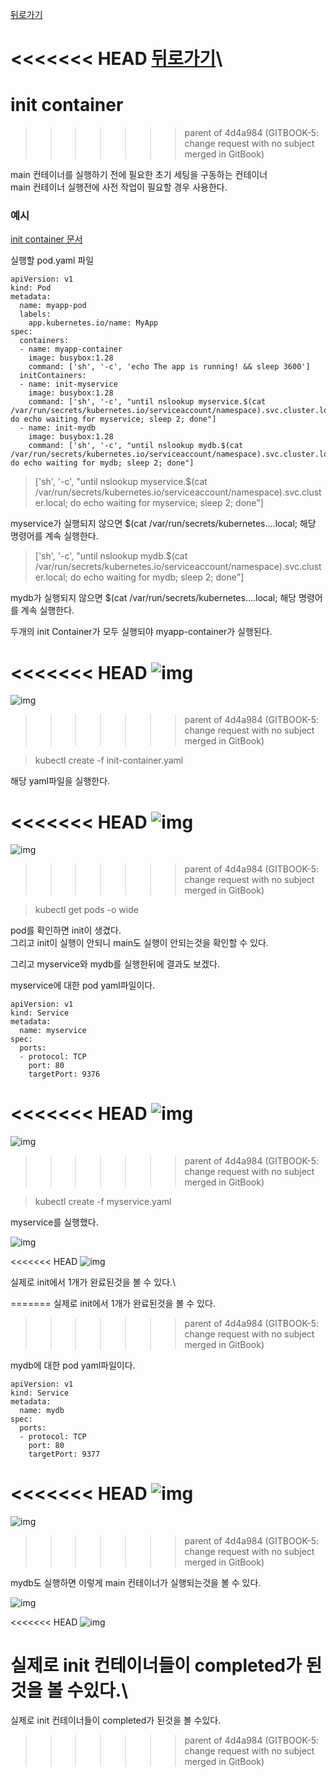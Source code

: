 [뒤로가기](../../README.md)<br>

<<<<<<< HEAD
[뒤로가기](../../)\
=======
# init container
>>>>>>> parent of 4d4a984 (GITBOOK-5: change request with no subject merged in GitBook)

main 컨테이너를 실행하기 전에 필요한 초기 세팅을 구동하는 컨테이너<br>
main 컨테이너 실행전에 사전 작업이 필요할 경우 사용한다.<br>

### 예시

[init container 문서](https://kubernetes.io/ko/docs/concepts/workloads/pods/init-containers/)

실행할 pod.yaml 파일

```
apiVersion: v1
kind: Pod
metadata:
  name: myapp-pod
  labels:
    app.kubernetes.io/name: MyApp
spec:
  containers:
  - name: myapp-container
    image: busybox:1.28
    command: ['sh', '-c', 'echo The app is running! && sleep 3600']
  initContainers:
  - name: init-myservice
    image: busybox:1.28
    command: ['sh', '-c', "until nslookup myservice.$(cat /var/run/secrets/kubernetes.io/serviceaccount/namespace).svc.cluster.local; do echo waiting for myservice; sleep 2; done"]
  - name: init-mydb
    image: busybox:1.28
    command: ['sh', '-c', "until nslookup mydb.$(cat /var/run/secrets/kubernetes.io/serviceaccount/namespace).svc.cluster.local; do echo waiting for mydb; sleep 2; done"]
```

> ['sh', '-c', "until nslookup myservice.$(cat /var/run/secrets/kubernetes.io/serviceaccount/namespace).svc.cluster.local; do echo waiting for myservice; sleep 2; done"]

myservice가 실행되지 않으면 $(cat /var/run/secrets/kubernetes....local; 해당 명령어를 계속 실행한다.

> ['sh', '-c', "until nslookup mydb.$(cat /var/run/secrets/kubernetes.io/serviceaccount/namespace).svc.cluster.local; do echo waiting for mydb; sleep 2; done"]

mydb가 실행되지 않으면 $(cat /var/run/secrets/kubernetes....local; 해당 명령어를 계속 실행한다.

두개의 init Container가 모두 실행되야 myapp-container가 실행된다.

<<<<<<< HEAD
![img](../Img/k8s\_init\_container1.png)
=======
![img](../Img/k8s_init_container1.png)
>>>>>>> parent of 4d4a984 (GITBOOK-5: change request with no subject merged in GitBook)

> kubectl create -f init-container.yaml

해당 yaml파일을 실행한다.

<<<<<<< HEAD
![img](../Img/k8s\_init\_container2.png)
=======
![img](../Img/k8s_init_container2.png)
>>>>>>> parent of 4d4a984 (GITBOOK-5: change request with no subject merged in GitBook)

> kubectl get pods -o wide

pod를 확인하면 init이 생겼다.<br>
그리고 init이 실행이 안되니 main도 실행이 안되는것을 확인할 수 있다.<br>

그리고 myservice와 mydb를 실행한뒤에 결과도 보겠다.<br>

myservice에 대한 pod yaml파일이다.

```
apiVersion: v1
kind: Service
metadata:
  name: myservice
spec:
  ports:
  - protocol: TCP
    port: 80
    targetPort: 9376
```

<<<<<<< HEAD
![img](../Img/k8s\_init\_container3.png)
=======
![img](../Img/k8s_init_container3.png)
>>>>>>> parent of 4d4a984 (GITBOOK-5: change request with no subject merged in GitBook)

> kubectl create -f myservice.yaml

myservice를 실행했다.<br>

![img](../Img/k8s_init_container4.png)

<<<<<<< HEAD
![img](../Img/k8s\_init\_container4.png)

실제로 init에서 1개가 완료된것을 볼 수 있다.\

=======
실제로 init에서 1개가 완료된것을 볼 수 있다.<br>
>>>>>>> parent of 4d4a984 (GITBOOK-5: change request with no subject merged in GitBook)

mydb에 대한 pod yaml파일이다.

```
apiVersion: v1
kind: Service
metadata:
  name: mydb
spec:
  ports:
  - protocol: TCP
    port: 80
    targetPort: 9377
```

<<<<<<< HEAD
![img](../Img/k8s\_init\_container5.png)
=======
![img](../Img/k8s_init_container5.png)
>>>>>>> parent of 4d4a984 (GITBOOK-5: change request with no subject merged in GitBook)

mydb도 실행하면 이렇게 main 컨테이너가 실행되는것을 볼 수 있다.<br>

![img](../Img/k8s_init_container6.png)

<<<<<<< HEAD
![img](../Img/k8s\_init\_container6.png)

실제로 init 컨테이너들이 completed가 된것을 볼 수있다.\
=======
실제로 init 컨테이너들이 completed가 된것을 볼 수있다.<br>
>>>>>>> parent of 4d4a984 (GITBOOK-5: change request with no subject merged in GitBook)
